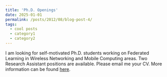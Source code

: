 ```yaml
---
title: 'Ph.D. Openings'
date: 2025-01-01
permalink: /posts/2012/08/blog-post-4/
tags:
  - cool posts
  - category1
  - category2
---
```


I am looking for self-motivated Ph.D. students working on Federated Learning in Wireless Networking and Mobile Computing areas. Two Research Assistant positions are available. Please email me your CV. More information can be found [here](https://catalog.sdstate.edu/preview_program.php?catoid=48&poid=10990).
